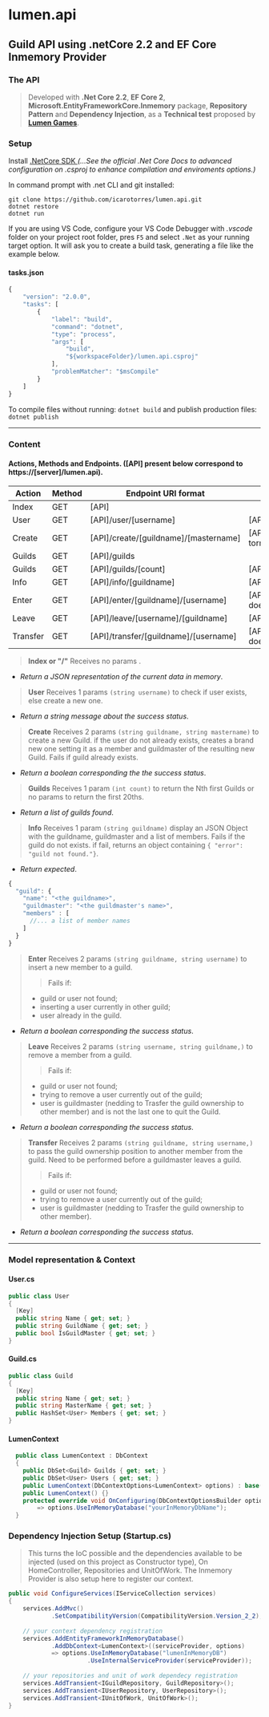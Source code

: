 ﻿# lumen.api
## Guild API using .netCore 2.2 and EF Core Inmemory Provider

### The API
> Developed with **.Net Core 2.2**, **EF Core 2**, **Microsoft.EntityFrameworkCore.Inmemory** package, **Repository Pattern** and **Dependency Injection**, as a **Technical test** proposed by **[Lumen Games](https://lumen.games/ "Lumen Games")**.

### Setup

Install [.NetCore SDK ](https://dotnet.microsoft.com/download "microsoft downloads")
_(...See the official .Net Core Docs to advanced configuration on <projectname>.csproj to enhance compilation and enviroments options.)_

In command prompt with .net CLI and git installed:
```
git clone https://github.com/icarotorres/lumen.api.git
dotnet restore
dotnet run
```
If you are using VS Code, configure your VS Code Debugger with _.vscode_ folder on your project root folder, pres `F5` and select `.Net` as your running target option. It will ask you to create a build task, generating a file like the example below.

#### tasks.json
``` js
{
    "version": "2.0.0",
    "tasks": [
        {
            "label": "build",
            "command": "dotnet",
            "type": "process",
            "args": [
                "build",
                "${workspaceFolder}/lumen.api.csproj"
            ],
            "problemMatcher": "$msCompile"
        }
    ]
}
```

To compile files without running:
`dotnet build`
and publish production files:
`dotnet publish`
___

### Content

#### Actions, Methods and Endpoints. ([API] present below correspond to https://[server]/lumen.api).
| Action | Method | Endpoint URI format | Example |
| -------| -------| --------------------------------| -------------| 
| Index | GET | [API] | |
| User | GET | [API]/user/[username] | [API]/user/icaro torres |
| Create | GET | [API]/create/[guildname]/[mastername] |[API]/create/myguild/icaro torres |
| Guilds | GET | [API]/guilds | |
| Guilds | GET | [API]/guilds/[count] | [API]/guilds/100 |
| Info | GET | [API]/info/[guildname] | [API]/info/myguild |
| Enter | GET | [API]/enter/[guildname]/[username] | [API]/enter/myguild/john doe |
| Leave | GET | [API]/leave/[username]/[guildname] | [API]/john doe/myguild |
| Transfer | GET | [API]/transfer/[guildname]/[username] | [API]/transfer/myguild/jane doe |

> **Index or "/"**
> Receives no params .
+ _Return a JSON representation of the current data in memory_.

> **User**
> Receives 1 params `(string username)` to check if user exists, else create a new one.
+ _Return a string message about the success status_.

> **Create**
> Receives 2 params `(string guildname, string mastername)` to create a new Guild.
> if the user do not already exists, creates a brand new one setting it as a member and guildmaster of the resulting new Guild.
> Fails if guild already exists.
+ _Return a boolean corresponding the the success status_.

> **Guilds**
> Receives 1 param `(int count)` to return the Nth first Guilds or no params to return the first 20ths.
+ _Return a list of guilds found_.

> **Info**
> Receives 1 param `(string guildname)` display an JSON Object with the guildname, guildmaster and a list of members.
> Fails if the guild do not exists.
> if fail, returns an object containing `{ "error":  "guild not found."}`.
+ _Return expected_.
``` js
{
  "guild": {
    "name": "<the guildname>",
    "guildmaster": "<the guildmaster's name>",
    "members" : [
      //... a list of member names
    ]
  }
}
```
> **Enter**
> Receives 2 params `(string guildname, string username)` to insert a new member to a guild.
>> Fails if: 
>+ guild or user not found;
>+ inserting a user currently in other guild;
>+ user already in the guild.
+ _Return a boolean corresponding the success status_.

> **Leave**
> Receives 2 params `(string username, string guildname,)` to remove a member from a guild.
>> Fails if: 
>+ guild or user not found;
>+ trying to remove a user currently out of the guild;
>+ user is guildmaster (nedding to Trasfer the guild ownership to other member) and is not the last one to quit the Guild.
+ _Return a boolean corresponding the success status_.

> **Transfer**
> Receives 2 params `(string guildname, string username,)` to pass the guild ownership position to another member from the guild.
> Need to be performed before a guildmaster leaves a guild.
>> Fails if: 
>+ guild or user not found;
>+ trying to remove a user currently out of the guild;
>+ user is guildmaster (nedding to Trasfer the guild ownership to other member).
+ _Return a boolean corresponding the success status_.

___
### Model representation & Context
#### User.cs
``` c#
public class User
{
  [Key]
  public string Name { get; set; }
  public string GuildName { get; set; }
  public bool IsGuildMaster { get; set; }
}
```

#### Guild.cs
``` c#
public class Guild
{
  [Key]
  public string Name { get; set; }
  public string MasterName { get; set; }
  public HashSet<User> Members { get; set; }
}
```

#### LumenContext
``` c#
  public class LumenContext : DbContext
  {
    public DbSet<Guild> Guilds { get; set; }
    public DbSet<User> Users { get; set; }
    public LumenContext(DbContextOptions<LumenContext> options) : base(options) { }
    public LumenContext() {}
    protected override void OnConfiguring(DbContextOptionsBuilder options)
        => options.UseInMemoryDatabase("yourInMemoryDbName");
  }
```

### Dependency Injection Setup (Startup.cs)
> This turns the IoC possible and the dependencies available to be injected (used on this project as Constructor type), On HomeController, Repositories and UnitOfWork.
> The Inmemory Provider is also setup here to register our context.
```c#
public void ConfigureServices(IServiceCollection services)
{
    services.AddMvc()
            .SetCompatibilityVersion(CompatibilityVersion.Version_2_2);
            
    // your context dependency registration
    services.AddEntityFrameworkInMemoryDatabase()
            .AddDbContext<LumenContext>((serviceProvider, options)
            => options.UseInMemoryDatabase("lumenInMemoryDB")
                      .UseInternalServiceProvider(serviceProvider));
    
    // your repositories and unit of work dependecy registration
    services.AddTransient<IGuildRepository, GuildRepository>(); 
    services.AddTransient<IUserRepository, UserRepository>();
    services.AddTransient<IUnitOfWork, UnitOfWork>();                             
}   
```
